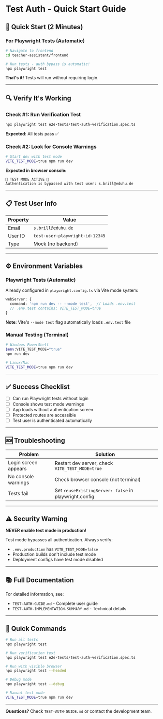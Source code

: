 # Test Auth - Quick Start Guide

## 🚀 Quick Start (2 Minutes)

### For Playwright Tests (Automatic)

```bash
# Navigate to frontend
cd teacher-assistant/frontend

# Run tests - auth bypass is automatic!
npx playwright test
```

**That's it!** Tests will run without requiring login.

---

## 🔍 Verify It's Working

### Check #1: Run Verification Test
```bash
npx playwright test e2e-tests/test-auth-verification.spec.ts
```

**Expected:** All tests pass ✅

### Check #2: Look for Console Warnings
```bash
# Start dev with test mode
VITE_TEST_MODE=true npm run dev
```

**Expected in browser console:**
```
🚨 TEST MODE ACTIVE 🚨
Authentication is bypassed with test user: s.brill@eduhu.de
```

---

## 📋 Test User Info

| Property | Value |
|----------|-------|
| Email | `s.brill@eduhu.de` |
| User ID | `test-user-playwright-id-12345` |
| Type | Mock (no backend) |

---

## ⚙️ Environment Variables

### Playwright Tests (Automatic)
Already configured in `playwright.config.ts` via Vite mode system:
```typescript
webServer: {
  command: 'npm run dev -- --mode test',  // Loads .env.test
  // .env.test contains: VITE_TEST_MODE=true
}
```

**Note:** Vite's `--mode test` flag automatically loads `.env.test` file

### Manual Testing (Terminal)
```bash
# Windows PowerShell
$env:VITE_TEST_MODE="true"
npm run dev

# Linux/Mac
VITE_TEST_MODE=true npm run dev
```

---

## ✅ Success Checklist

- [ ] Can run Playwright tests without login
- [ ] Console shows test mode warnings
- [ ] App loads without authentication screen
- [ ] Protected routes are accessible
- [ ] Test user is authenticated automatically

---

## 🆘 Troubleshooting

| Problem | Solution |
|---------|----------|
| Login screen appears | Restart dev server, check `VITE_TEST_MODE=true` |
| No console warnings | Check browser console (not terminal) |
| Tests fail | Set `reuseExistingServer: false` in playwright.config |

---

## ⚠️ Security Warning

**NEVER enable test mode in production!**

Test mode bypasses all authentication. Always verify:
- `.env.production` has `VITE_TEST_MODE=false`
- Production builds don't include test mode
- Deployment configs have test mode disabled

---

## 📚 Full Documentation

For detailed information, see:
- `TEST-AUTH-GUIDE.md` - Complete user guide
- `TEST-AUTH-IMPLEMENTATION-SUMMARY.md` - Technical details

---

## 🎯 Quick Commands

```bash
# Run all tests
npx playwright test

# Run verification test
npx playwright test e2e-tests/test-auth-verification.spec.ts

# Run with visible browser
npx playwright test --headed

# Debug mode
npx playwright test --debug

# Manual test mode
VITE_TEST_MODE=true npm run dev
```

---

**Questions?** Check `TEST-AUTH-GUIDE.md` or contact the development team.
